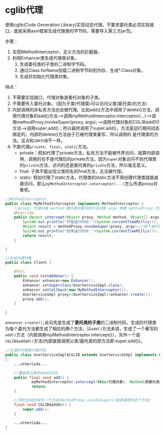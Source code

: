 # cglib代理
使用cglib(Code Generation Library)实现动态代理，不要求委托类必须实现接口，底层采用asm框架生成代理类的字节码，需要导入第三方jar包。

步骤：
1. 实现MethodInterceptor，定义方法的拦截器。
2. 利用Enhancer类生成代理类对象。
    1. 生成委托类的子类的二进制字节码。
    2. 通过Class.forName加载二进制字节码到内存，生成*.Class对象。
    3. 生成并初始化代理类对象。

特点：
1. 不需要实现接口，代理对象是委托对象的子类。
2. 不需要传入委托对象。（因为子类(代理类)可以访问父类(委托类)的方法）
3. 内部调用的非私有方法也会被代理。比如add()方法中调用了delete()方法，调用代理对象的add()方法-->调用myMethodInterceptor.interceptor(...)-->调用methodProxy.invokeSuper(proxy, args);-->调用代理对象的CGLIB$add$0()方法-->调用super.add()；所以最终调用了super.add()，方法是运行期间动态绑定的，内部的delete()方法由于已被代理类重写，所以调用的
是代理类的方法。这点和`JDK代理`不一样。
4. 不能代理`private`、`final`、`static`方法。
    - private：假如代理了private方法，私有方法不能被外界访问，就算内部调用，调用的也不是代理后的private方法，因为`super`对象访问不到代理类的`private`方法，访问的还是委托类的`private`方法，所以毫无意义。
    - final: 子类不能出现父类同名的final方法，无法被代理。
    - static: 假如代理了static方法，代理类的static方法不用创建代理类就能直接访问，那么`myMethodInterceptor.interceptor(...)`怎么传递proxy对象呢。

```java
//MethodInterceptor
public class MyMethodInterceptor implements MethodInterceptor {
    //proxy: 代理对象 method:委托类中委托的方法对象 args:参数 methodProxy:代理方法的MethodProxy对象
	@Override
	public Object intercept(Object proxy, Method method, Object[] args, MethodProxy methodProxy) throws Throwable {
		System.out.println("开始运行时间："+System.currentTimeMillis());
		Object result = methodProxy.invokeSuper(proxy, args);//每个被代理的方法都对应一个MethodProxy对象，最终调用委托类的原方法
		System.out.println("结束运行时间："+System.currentTimeMillis());
		return result;
	}

}

//生成代理对象
public class Client {

	@Test
	public void testAddUser() {
		Enhancer enhancer=new Enhancer();
		enhancer.setSuperclass(UserServiceImpl.class);
		enhancer.setCallback(new MyMethodInterceptor());
		UserServiceImpl proxy=(UserServiceImpl)(enhancer.create());
		proxy.add();
	}

}
```

`enhancer.create();`此句先是生成了**委托类的子类**的二进制代码，生成的代理类为每个委托方法都生成了相应的俩个方法，以`add()`方法来讲，生成了一个重写的`add()`方法（内部调用myMethodInterceptor.intercept()），另外一个是`CGLIB$add$0()`方法(内部直接调用父类/委托类的原方法即:super.add())。


```java
//生成的代理类大致代码
public class UserServiceImpl$CGLIB extends UserServiceImpl implements Factory
{
    ...otherCode...

    //覆盖委托类中的add方法
    public final void add() {
            myMethodInterceptor.intercept(this[代理对象], Method[原委托类中的方法对象], args[方法参数], MethodProxy);
            return;
    }

    //同时生成的另外一个方法(MethodProxy.invokeSuper()就是调用的这个方法)
    final void CGLIB$add$0() {
        super.add();
    }

    ...otherCode...
}
```
